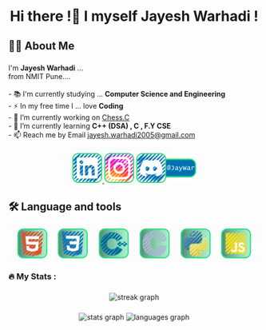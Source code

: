 <h1 align="center">Hi there !👋 I myself <b>Jayesh Warhadi !</b></h1>

###

<h2 align="left">👩‍💻  About Me</h2>

###

<p align="left">I'm <b>Jayesh Warhadi</b> ... <br>from NMIT Pune....<br><br>- 📚 I'm currently studying ... <b>Computer Science and Engineering</b><br>- ⚡ In my free time I ... love <b>Coding</b><br>- 🔭 I’m currently working on <a href="https://github.com/jayeshwarhadi/ChessWithC" target="_blank">Chess.C</a><br>- 🌱 I’m currently learning <b>C++ (DSA) , C , F.Y CSE</b><br>- 📫 Reach me by Email <a href="mailto:jayesh.warhadi2005@gmail.com">jayesh.warhadi2005@gmail.com</a></p>

###

<div align="center">
  <a href="https://www.linkedin.com/in/jayeshwarhadi" target="_blank">
    <img src="assets/socials/linkedin.png" height="60" alt="linkedin logo"  />
  </a>
  <a href="https://www.instagram.com/jayeshwarhadi" target="_blank">
    <img src="assets/socials/instagram.png" height="60" alt="instagram logo"  /></a>
  <img src="assets/socials/discord.png" height="60" alt="discord logo"  />

###

<h2 align="left">🛠 Language and tools</h2>

###

<div align="center">
  <img src="assets/skills/html5.png" height="60" alt="html5 logo"  />
  <img width="14" />
  <img src="assets/skills/css3.png" height="60" alt="css3 logo"  />
  <img width="14" />
  <img src="assets/skills/cpp.png" height="60" alt="cplusplus logo"  />
  <img width="14" />
  <img src="assets/skills/c programing.png" height="60" alt="c logo"  />
  <img width="14" />
  <img src="assets/skills/python.png" height="60" alt="python logo"  />
  <img width="14" />
  <img src="assets/skills/javascript.png" height="60" alt="javascript logo"  />
</div>

###

<h3 align="left">🔥   My Stats :</h3>

###

<div align="center">
  <img src="https://streak-stats.demolab.com?user=jayeshwarhadi&locale=en&mode=daily&theme=dark&hide_border=false&border_radius=5&order=3" height="220" alt="streak graph"  />
</div>

###

<div align="center">
  <img src="https://github-readme-stats.vercel.app/api?username=jayeshwarhadi&hide_title=false&hide_rank=false&show_icons=true&include_all_commits=true&count_private=true&disable_animations=false&theme=dracula&locale=en&hide_border=false&order=1" height="150" alt="stats graph"  />
  <img src="https://github-readme-stats.vercel.app/api/top-langs?username=jayeshwarhadi&locale=en&hide_title=false&layout=compact&card_width=320&langs_count=5&theme=dracula&hide_border=false&order=2" height="150" alt="languages graph"  />
</div>

###
